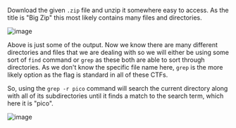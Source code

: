 Download the given `.zip` file and unzip it somewhere easy to access. As the title is "Big Zip" this most likely contains many files and directories. 

![image](https://github.com/JMacPort/picoCTFs/assets/145376972/d3c84ac4-b34d-4b30-b35b-4ebbac8c1840)

Above is just some of the output. Now we know there are many different directories and files that we are dealing with so we will either be using some sort of `find` command or `grep` as these
both are able to sort through directories. As we don't know the specific file name here, `grep` is the more likely option as the flag is standard in all of these CTFs.

So, using the `grep -r pico` command will search the current directory along with all of its subdirectories until it finds a match to the search term, which here it is "pico".

![image](https://github.com/JMacPort/picoCTFs/assets/145376972/d6ac2a6e-170e-4960-966b-8a7413117959)


